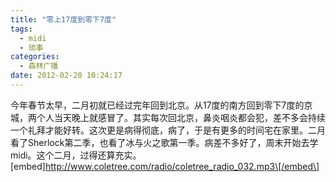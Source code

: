 ```yaml
---
title: "零上17度到零下7度"
tags:
  - midi
  - 琐事
categories:
  - 森林广播
date: 2012-02-20 10:24:17
---
```


今年春节太早，二月初就已经过完年回到北京。从17度的南方回到零下7度的京城，两个人当天晚上就感冒了。其实每次回北京，鼻炎咽炎都会犯，差不多会持续一个礼拜才能好转。这次更是病得彻底，病了，于是有更多的时间宅在家里。二月看了Sherlock第二季，也看了冰与火之歌第一季。病差不多好了，周末开始去学midi。这个二月，过得还算充实。   \[embed\]http://www.coletree.com/radio/coletree_radio_032.mp3\[/embed\]